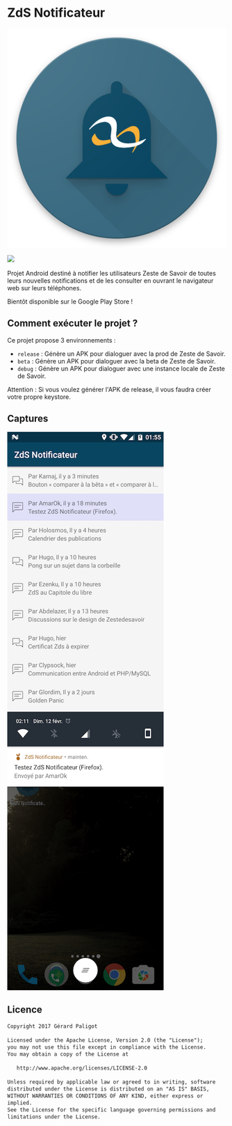 ZdS Notificateur
================

![](app/src/main/web_hi_res_512.png)

[![](https://play.google.com/intl/en_us/badges/images/badge_new.png)](https://play.google.com/store/apps/details?id=com.zestedesavoir.android)

Projet Android destiné à notifier les utilisateurs Zeste de Savoir de toutes leurs nouvelles
notifications et de les consulter en ouvrant le navigateur web sur leurs téléphones.

Bientôt disponible sur le Google Play Store !

Comment exécuter le projet ?
----------------------------

Ce projet propose 3 environnements :

- `release` : Génère un APK pour dialoguer avec la prod de Zeste de Savoir.
- `beta` : Génère un APK pour dialoguer avec la beta de Zeste de Savoir.
- `debug` : Génère un APK pour dialoguer avec une instance locale de Zeste de Savoir.

Attention : Si vous voulez générer l'APK de release, il vous faudra créer votre propre keystore.

Captures
--------

![](captures/list.png) ![](captures/notification.png)

Licence
-------

    Copyright 2017 Gérard Paligot

    Licensed under the Apache License, Version 2.0 (the "License");
    you may not use this file except in compliance with the License.
    You may obtain a copy of the License at

       http://www.apache.org/licenses/LICENSE-2.0

    Unless required by applicable law or agreed to in writing, software
    distributed under the License is distributed on an "AS IS" BASIS,
    WITHOUT WARRANTIES OR CONDITIONS OF ANY KIND, either express or implied.
    See the License for the specific language governing permissions and
    limitations under the License.